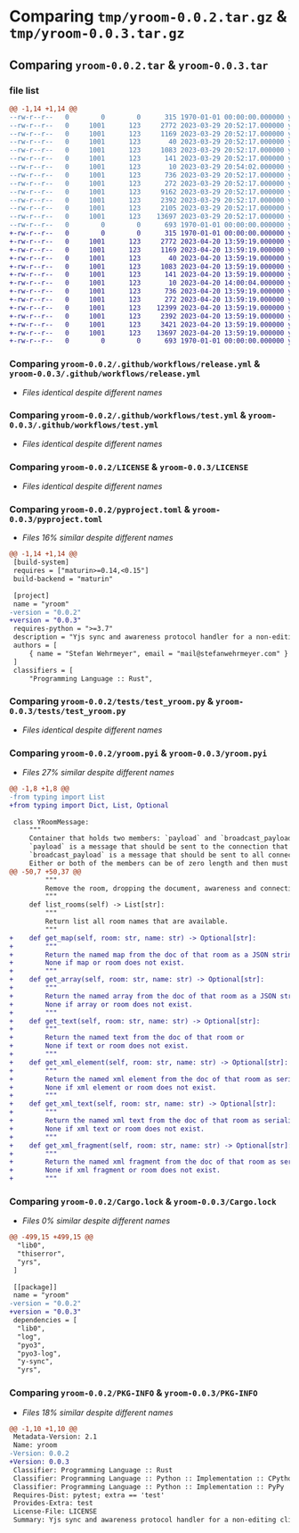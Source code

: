 # Comparing `tmp/yroom-0.0.2.tar.gz` & `tmp/yroom-0.0.3.tar.gz`

## Comparing `yroom-0.0.2.tar` & `yroom-0.0.3.tar`

### file list

```diff
@@ -1,14 +1,14 @@
--rw-r--r--   0        0        0      315 1970-01-01 00:00:00.000000 yroom-0.0.2/Cargo.toml
--rw-r--r--   0     1001      123     2772 2023-03-29 20:52:17.000000 yroom-0.0.2/.github/workflows/release.yml
--rw-r--r--   0     1001      123     1169 2023-03-29 20:52:17.000000 yroom-0.0.2/.github/workflows/test.yml
--rw-r--r--   0     1001      123       40 2023-03-29 20:52:17.000000 yroom-0.0.2/.gitignore
--rw-r--r--   0     1001      123     1083 2023-03-29 20:52:17.000000 yroom-0.0.2/LICENSE
--rw-r--r--   0     1001      123      141 2023-03-29 20:52:17.000000 yroom-0.0.2/README.md
--rw-r--r--   0     1001      123       10 2023-03-29 20:54:02.000000 yroom-0.0.2/dist/yroom-0.0.2.tar.gz
--rw-r--r--   0     1001      123      736 2023-03-29 20:52:17.000000 yroom-0.0.2/pyproject.toml
--rw-r--r--   0     1001      123      272 2023-03-29 20:52:17.000000 yroom-0.0.2/src/lib.rs
--rw-r--r--   0     1001      123     9162 2023-03-29 20:52:17.000000 yroom-0.0.2/src/roomsync.rs
--rw-r--r--   0     1001      123     2392 2023-03-29 20:52:17.000000 yroom-0.0.2/tests/test_yroom.py
--rw-r--r--   0     1001      123     2105 2023-03-29 20:52:17.000000 yroom-0.0.2/yroom.pyi
--rw-r--r--   0     1001      123    13697 2023-03-29 20:52:17.000000 yroom-0.0.2/Cargo.lock
--rw-r--r--   0        0        0      693 1970-01-01 00:00:00.000000 yroom-0.0.2/PKG-INFO
+-rw-r--r--   0        0        0      315 1970-01-01 00:00:00.000000 yroom-0.0.3/Cargo.toml
+-rw-r--r--   0     1001      123     2772 2023-04-20 13:59:19.000000 yroom-0.0.3/.github/workflows/release.yml
+-rw-r--r--   0     1001      123     1169 2023-04-20 13:59:19.000000 yroom-0.0.3/.github/workflows/test.yml
+-rw-r--r--   0     1001      123       40 2023-04-20 13:59:19.000000 yroom-0.0.3/.gitignore
+-rw-r--r--   0     1001      123     1083 2023-04-20 13:59:19.000000 yroom-0.0.3/LICENSE
+-rw-r--r--   0     1001      123      141 2023-04-20 13:59:19.000000 yroom-0.0.3/README.md
+-rw-r--r--   0     1001      123       10 2023-04-20 14:00:04.000000 yroom-0.0.3/dist/yroom-0.0.3.tar.gz
+-rw-r--r--   0     1001      123      736 2023-04-20 13:59:19.000000 yroom-0.0.3/pyproject.toml
+-rw-r--r--   0     1001      123      272 2023-04-20 13:59:19.000000 yroom-0.0.3/src/lib.rs
+-rw-r--r--   0     1001      123    12399 2023-04-20 13:59:19.000000 yroom-0.0.3/src/roomsync.rs
+-rw-r--r--   0     1001      123     2392 2023-04-20 13:59:19.000000 yroom-0.0.3/tests/test_yroom.py
+-rw-r--r--   0     1001      123     3421 2023-04-20 13:59:19.000000 yroom-0.0.3/yroom.pyi
+-rw-r--r--   0     1001      123    13697 2023-04-20 13:59:19.000000 yroom-0.0.3/Cargo.lock
+-rw-r--r--   0        0        0      693 1970-01-01 00:00:00.000000 yroom-0.0.3/PKG-INFO
```

### Comparing `yroom-0.0.2/.github/workflows/release.yml` & `yroom-0.0.3/.github/workflows/release.yml`

 * *Files identical despite different names*

### Comparing `yroom-0.0.2/.github/workflows/test.yml` & `yroom-0.0.3/.github/workflows/test.yml`

 * *Files identical despite different names*

### Comparing `yroom-0.0.2/LICENSE` & `yroom-0.0.3/LICENSE`

 * *Files identical despite different names*

### Comparing `yroom-0.0.2/pyproject.toml` & `yroom-0.0.3/pyproject.toml`

 * *Files 16% similar despite different names*

```diff
@@ -1,14 +1,14 @@
 [build-system]
 requires = ["maturin>=0.14,<0.15"]
 build-backend = "maturin"
 
 [project]
 name = "yroom"
-version = "0.0.2"
+version = "0.0.3"
 requires-python = ">=3.7"
 description = "Yjs sync and awareness protocol handler for a non-editing client (e.g. server)"
 authors = [
     { name = "Stefan Wehrmeyer", email = "mail@stefanwehrmeyer.com" }
 ]
 classifiers = [
     "Programming Language :: Rust",
```

### Comparing `yroom-0.0.2/tests/test_yroom.py` & `yroom-0.0.3/tests/test_yroom.py`

 * *Files identical despite different names*

### Comparing `yroom-0.0.2/yroom.pyi` & `yroom-0.0.3/yroom.pyi`

 * *Files 27% similar despite different names*

```diff
@@ -1,8 +1,8 @@
-from typing import List
+from typing import Dict, List, Optional
 
 class YRoomMessage:
     """
     Container that holds two members: `payload` and `broadcast_payload`.
     `payload` is a message that should be sent to the connection that sent the message.
     `broadcast_payload` is a message that should be sent to all connections in the room.
     Either or both of the members can be of zero length and then must not be sent.
@@ -50,7 +50,37 @@
         """
         Remove the room, dropping the document, awareness and connection mapping.
         """
     def list_rooms(self) -> List[str]:
         """
         Return list all room names that are available.
         """
+    def get_map(self, room: str, name: str) -> Optional[str]:
+        """
+        Return the named map from the doc of that room as a JSON string or
+        None if map or room does not exist.
+        """
+    def get_array(self, room: str, name: str) -> Optional[str]:
+        """
+        Return the named array from the doc of that room as a JSON string or
+        None if array or room does not exist.
+        """
+    def get_text(self, room: str, name: str) -> Optional[str]:
+        """
+        Return the named text from the doc of that room or
+        None if text or room does not exist.
+        """
+    def get_xml_element(self, room: str, name: str) -> Optional[str]:
+        """
+        Return the named xml element from the doc of that room as serialized string or
+        None if xml element or room does not exist.
+        """
+    def get_xml_text(self, room: str, name: str) -> Optional[str]:
+        """
+        Return the named xml text from the doc of that room as serialized string or
+        None if xml text or room does not exist.
+        """
+    def get_xml_fragment(self, room: str, name: str) -> Optional[str]:
+        """
+        Return the named xml fragment from the doc of that room as serialized string or
+        None if xml fragment or room does not exist.
+        """
```

### Comparing `yroom-0.0.2/Cargo.lock` & `yroom-0.0.3/Cargo.lock`

 * *Files 0% similar despite different names*

```diff
@@ -499,15 +499,15 @@
  "lib0",
  "thiserror",
  "yrs",
 ]
 
 [[package]]
 name = "yroom"
-version = "0.0.2"
+version = "0.0.3"
 dependencies = [
  "lib0",
  "log",
  "pyo3",
  "pyo3-log",
  "y-sync",
  "yrs",
```

### Comparing `yroom-0.0.2/PKG-INFO` & `yroom-0.0.3/PKG-INFO`

 * *Files 18% similar despite different names*

```diff
@@ -1,10 +1,10 @@
 Metadata-Version: 2.1
 Name: yroom
-Version: 0.0.2
+Version: 0.0.3
 Classifier: Programming Language :: Rust
 Classifier: Programming Language :: Python :: Implementation :: CPython
 Classifier: Programming Language :: Python :: Implementation :: PyPy
 Requires-Dist: pytest; extra == 'test'
 Provides-Extra: test
 License-File: LICENSE
 Summary: Yjs sync and awareness protocol handler for a non-editing client (e.g. server)
```

